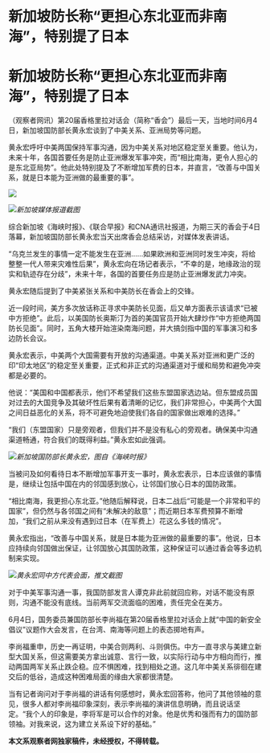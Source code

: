 # 新加坡防长称“更担心东北亚而非南海”，特别提了日本

# 新加坡防长称“更担心东北亚而非南海”，特别提了日本

（观察者网讯）第20届香格里拉对话会（简称“香会”）最后一天，当地时间6月4日，新加坡国防部长黄永宏谈到了中美关系、亚洲局势等问题。

黄永宏呼吁中美两国保持军事沟通，因为中美关系对地区稳定至关重要。他认为，未来十年，各国首要任务是防止亚洲爆发军事冲突，而“相比南海，更令人担心的是东北亚局势”。他此处特别提及了不断增加军费的日本，并直言，“改善与中国关系，就是日本能为亚洲做的最重要的事”。

![](https://inews.gtimg.com/newsapp_bt/0/15803441232/1000)

![](https://inews.gtimg.com/newsapp_bt/0/15803441233/1000)_新加坡媒体报道截图_

综合新加坡《海峡时报》、《联合早报》和CNA通讯社报道，为期三天的香会于4日落幕，新加坡国防部长黄永宏当天出席香会总结采访，对媒体发表讲话。

“乌克兰发生的事情一定不能发生在亚洲……如果欧洲和亚洲同时发生冲突，将给整整一代人带来灾难性后果”，黄永宏向在场记者表示，“不幸的是，地缘政治的现实和轨迹存在分歧”，未来十年，各国的首要任务应是防止亚洲爆发武力冲突。

黄永宏随后提到了中美紧张关系和中美防长在香会上的交锋。

近一段时间，美方多次放话称正寻求中美防长见面，后又单方面表示该请求“已被中方拒绝”。此后，以美国防长奥斯汀为首的美国官员开始大肆炒作“中方拒绝两国防长见面”。同时，五角大楼开始渲染南海问题，并大搞剑指中国的军事演习和多边防长会议。

黄永宏表示，中美两个大国需要有开放的沟通渠道。中美关系对亚洲和更广泛的印“印太地区”的稳定至关重要，正式和非正式的沟通渠道对于缓和局势和避免冲突都是必要的。

他说：“美国和中国都表示，他们不希望我们这些东盟国家选边站。但东盟成员国对过去的大国竞争及其破坏性后果有着清晰的记忆，我们非常担心，中美两个大国之间日益恶化的关系，将不可避免地迫使我们各自的国家做出艰难的选择。”

“我们（东盟国家）只是旁观者，但我们并不是没有私心的旁观者。确保美中沟通渠道畅通，符合我们的既得利益。”黄永宏如此强调。

![](https://inews.gtimg.com/newsapp_bt/0/15803441234/1000)_新加坡国防部长黄永宏，图自《海峡时报》_

当被问及如何看待日本不断增加军事开支一事时，黄永宏表示，日本应该做的事情是，继续让包括中国在内的邻国感到放心，让邻国们放心日本的国防政策。

“相比南海，我更担心东北亚。”他随后解释说，日本二战后“可能是一个非常和平的国家”，但仍然与各邻国之间有“未解决的敌意”；而近期日本军费预算不断增加，“我们之前从来没有遇到过日本（在军费上）花这么多钱的情况”。

黄永宏指出，“改善与中国关系，就是日本能为亚洲做的最重要的事”。他说，日本应持续向邻国做出保证，让邻国放心其国防政策，这种保证可以通过香会等多边机制来实现。

![](https://inews.gtimg.com/newsapp_bt/0/15803441236/1000)_黄永宏同中方代表会面，推文截图_

对于中美军事沟通一事，我国防部发言人谭克非此前就回应称，对话不能没有原则，沟通不能没有底线。当前两军交流面临的困难，责任完全在美方。

6月4日，国务委员兼国防部长李尚福在第20届香格里拉对话会上就“中国的新安全倡议”议题作大会发言，在台湾、南海等问题上的表态掷地有声。

李尚福重申，历史一再证明，中美合则两利、斗则俱伤。中方一直寻求与美建立新型大国关系，但这需要美方拿出诚意、言行一致，以实际行动与中方相向而行，推动两国两军关系止跌企稳。应不惧困难，找到相处之道。这几年中美关系徘徊在建交后的低谷，造成这种困难局面的缘由大家都很清楚。

当有记者询问对于李尚福的讲话有何感想时，黄永宏回答称，他问了其他领袖的意见，很多人都对李尚福印象深刻，表示李尚福的演讲信息明确，而且说话坚定。“我个人的印象是，李将军是可以合作的对象。他是优秀和强而有力的国防部领袖。对我来说，这为建立关系设下好的基础。”

**本文系观察者网独家稿件，未经授权，不得转载。**

